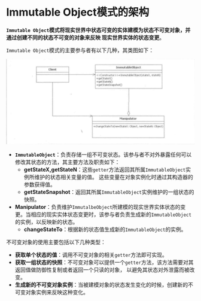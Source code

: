 Immutable Object模式的架构
==================================================================================
**`Immutable Object`模式将现实世界中状态可变的实体建模为状态不可变对象，并通过创建不同的状态不可变的对象来反映
现实世界实体的状态变更**。

`Immutable Object`模式的主要参与者有以下几种，其类图如下：

![Immutable Object类图](img/p1.png)

+ **`ImmutableObject`**：负责存储一组不可变状态。该参与者不对外暴露任何可以修改其状态的方法，其主要方法及职责如下：
    + **getStateX,getStateN**：这些`getter`方法返回其所属`ImmutableObject`实例所维护的状态相关变量的值。
    这些变量在对象实例化时通过其构造器的参数获得值。
    + **getStateSnapshot**：返回其所属`ImmutableObject`实例维护的一组状态的快照。
+ **Manipulator**：负责维护`ImmutalbeObject`所建模的现实世界实体状态的变更。当相应的现实实体状态变更时，该参与者负责生成新的`ImmutableObject`的实例，以反映新的状态。
    + **changeStateTo**：根据新的状态值生成新的`ImmutableObject`的实例。

不可变对象的使用主要包括以下几种类型：
+ **获取单个状态的值**：调用不可变对象的相关`getter`方法即可实现。
+ **获取一组状态的快照**：不可变对象可以提供一个`getter`方法，该方法需要对其返回值做防御性复制或者返回一个只读的对象，
以避免其状态对外泄露而被改变。
+ **生成新的不可变对象实例**：当被建模对象的状态发生变化的时候，创建新的不可变对象实例来反映这种变化。



